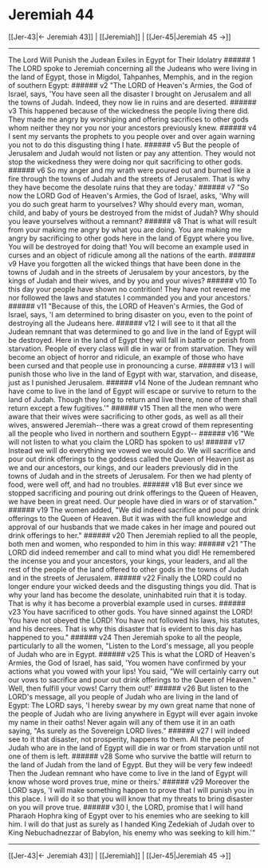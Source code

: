 # Jeremiah 44

[[Jer-43|← Jeremiah 43]] | [[Jeremiah]] | [[Jer-45|Jeremiah 45 →]]
***

The Lord Will Punish the Judean Exiles in Egypt for Their Idolatry ###### 1 The LORD spoke to Jeremiah concerning all the Judeans who were living in the land of Egypt, those in Migdol, Tahpanhes, Memphis, and in the region of southern Egypt: ###### v2 "The LORD of Heaven's Armies, the God of Israel, says, 'You have seen all the disaster I brought on Jerusalem and all the towns of Judah. Indeed, they now lie in ruins and are deserted. ###### v3 This happened because of the wickedness the people living there did. They made me angry by worshiping and offering sacrifices to other gods whom neither they nor you nor your ancestors previously knew. ###### v4 I sent my servants the prophets to you people over and over again warning you not to do this disgusting thing I hate. ###### v5 But the people of Jerusalem and Judah would not listen or pay any attention. They would not stop the wickedness they were doing nor quit sacrificing to other gods. ###### v6 So my anger and my wrath were poured out and burned like a fire through the towns of Judah and the streets of Jerusalem. That is why they have become the desolate ruins that they are today.' ###### v7 "So now the LORD God of Heaven's Armies, the God of Israel, asks, 'Why will you do such great harm to yourselves? Why should every man, woman, child, and baby of yours be destroyed from the midst of Judah? Why should you leave yourselves without a remnant? ###### v8 That is what will result from your making me angry by what you are doing. You are making me angry by sacrificing to other gods here in the land of Egypt where you live. You will be destroyed for doing that! You will become an example used in curses and an object of ridicule among all the nations of the earth. ###### v9 Have you forgotten all the wicked things that have been done in the towns of Judah and in the streets of Jerusalem by your ancestors, by the kings of Judah and their wives, and by you and your wives? ###### v10 To this day your people have shown no contrition! They have not revered me nor followed the laws and statutes I commanded you and your ancestors.' ###### v11 "Because of this, the LORD of Heaven's Armies, the God of Israel, says, 'I am determined to bring disaster on you, even to the point of destroying all the Judeans here. ###### v12 I will see to it that all the Judean remnant that was determined to go and live in the land of Egypt will be destroyed. Here in the land of Egypt they will fall in battle or perish from starvation. People of every class will die in war or from starvation. They will become an object of horror and ridicule, an example of those who have been cursed and that people use in pronouncing a curse. ###### v13 I will punish those who live in the land of Egypt with war, starvation, and disease, just as I punished Jerusalem. ###### v14 None of the Judean remnant who have come to live in the land of Egypt will escape or survive to return to the land of Judah. Though they long to return and live there, none of them shall return except a few fugitives.'" ###### v15 Then all the men who were aware that their wives were sacrificing to other gods, as well as all their wives, answered Jeremiah--there was a great crowd of them representing all the people who lived in northern and southern Egypt-- ###### v16 "We will not listen to what you claim the LORD has spoken to us! ###### v17 Instead we will do everything we vowed we would do. We will sacrifice and pour out drink offerings to the goddess called the Queen of Heaven just as we and our ancestors, our kings, and our leaders previously did in the towns of Judah and in the streets of Jerusalem. For then we had plenty of food, were well off, and had no troubles. ###### v18 But ever since we stopped sacrificing and pouring out drink offerings to the Queen of Heaven, we have been in great need. Our people have died in wars or of starvation." ###### v19 The women added, "We did indeed sacrifice and pour out drink offerings to the Queen of Heaven. But it was with the full knowledge and approval of our husbands that we made cakes in her image and poured out drink offerings to her." ###### v20 Then Jeremiah replied to all the people, both men and women, who responded to him in this way: ###### v21 "The LORD did indeed remember and call to mind what you did! He remembered the incense you and your ancestors, your kings, your leaders, and all the rest of the people of the land offered to other gods in the towns of Judah and in the streets of Jerusalem. ###### v22 Finally the LORD could no longer endure your wicked deeds and the disgusting things you did. That is why your land has become the desolate, uninhabited ruin that it is today. That is why it has become a proverbial example used in curses. ###### v23 You have sacrificed to other gods. You have sinned against the LORD! You have not obeyed the LORD! You have not followed his laws, his statutes, and his decrees. That is why this disaster that is evident to this day has happened to you." ###### v24 Then Jeremiah spoke to all the people, particularly to all the women, "Listen to the Lord's message, all you people of Judah who are in Egypt. ###### v25 This is what the LORD of Heaven's Armies, the God of Israel, has said, 'You women have confirmed by your actions what you vowed with your lips! You said, "We will certainly carry out our vows to sacrifice and pour out drink offerings to the Queen of Heaven." Well, then fulfill your vows! Carry them out!' ###### v26 But listen to the LORD's message, all you people of Judah who are living in the land of Egypt: The LORD says, 'I hereby swear by my own great name that none of the people of Judah who are living anywhere in Egypt will ever again invoke my name in their oaths! Never again will any of them use it in an oath saying, "As surely as the Sovereign LORD lives." ###### v27 I will indeed see to it that disaster, not prosperity, happens to them. All the people of Judah who are in the land of Egypt will die in war or from starvation until not one of them is left. ###### v28 Some who survive the battle will return to the land of Judah from the land of Egypt. But they will be very few indeed! Then the Judean remnant who have come to live in the land of Egypt will know whose word proves true, mine or theirs.' ###### v29 Moreover the LORD says, 'I will make something happen to prove that I will punish you in this place. I will do it so that you will know that my threats to bring disaster on you will prove true. ###### v30 I, the LORD, promise that I will hand Pharaoh Hophra king of Egypt over to his enemies who are seeking to kill him. I will do that just as surely as I handed King Zedekiah of Judah over to King Nebuchadnezzar of Babylon, his enemy who was seeking to kill him.'"

***
[[Jer-43|← Jeremiah 43]] | [[Jeremiah]] | [[Jer-45|Jeremiah 45 →]]
